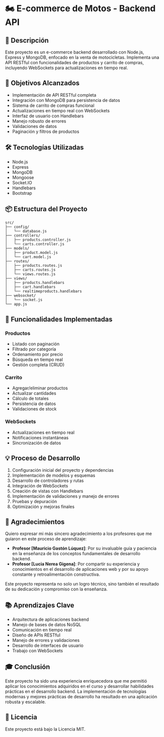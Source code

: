 # 🏍️ E-commerce de Motos - Backend API

## 📝 Descripción
Este proyecto es un e-commerce backend desarrollado con Node.js, Express y MongoDB, enfocado en la venta de motocicletas. Implementa una API RESTful con funcionalidades de productos y carrito de compras, incluyendo WebSockets para actualizaciones en tiempo real.

## 🎯 Objetivos Alcanzados
- Implementación de API RESTful completa
- Integración con MongoDB para persistencia de datos
- Sistema de carrito de compras funcional
- Actualizaciones en tiempo real con WebSockets
- Interfaz de usuario con Handlebars
- Manejo robusto de errores
- Validaciones de datos
- Paginación y filtros de productos

## 🛠️ Tecnologías Utilizadas
- Node.js
- Express
- MongoDB
- Mongoose
- Socket.IO
- Handlebars
- Bootstrap

## 📦 Estructura del Proyecto
```
src/
├── config/
│   └── database.js
├── controllers/
│   ├── products.controller.js
│   └── carts.controller.js
├── models/
│   ├── product.model.js
│   └── cart.model.js
├── routes/
│   ├── products.routes.js
│   ├── carts.routes.js
│   └── views.routes.js
├── views/
│   ├── products.handlebars
│   ├── cart.handlebars
│   └── realtimeproducts.handlebars
├── websocket/
│   └── socket.js
└── app.js
```

## 🚀 Funcionalidades Implementadas

### Productos
- Listado con paginación
- Filtrado por categoría
- Ordenamiento por precio
- Búsqueda en tiempo real
- Gestión completa (CRUD)

### Carrito
- Agregar/eliminar productos
- Actualizar cantidades
- Cálculo de totales
- Persistencia de datos
- Validaciones de stock

### WebSockets
- Actualizaciones en tiempo real
- Notificaciones instantáneas
- Sincronización de datos

## 💡 Proceso de Desarrollo
1. Configuración inicial del proyecto y dependencias
2. Implementación de modelos y esquemas
3. Desarrollo de controladores y rutas
4. Integración de WebSockets
5. Creación de vistas con Handlebars
6. Implementación de validaciones y manejo de errores
7. Pruebas y depuración
8. Optimización y mejoras finales

## 🙏 Agradecimientos
Quiero expresar mi más sincero agradecimiento a los profesores que me guiaron en este proceso de aprendizaje:

- **Profesor [Mauricio Gastón Lúquez]**: Por su invaluable guía y paciencia en la enseñanza de los conceptos fundamentales de desarrollo backend.
- **Profesor [Lucia Nerea Gigena]**: Por compartir su experiencia y conocimientos en el desarrollo de aplicaciones web y por su apoyo constante y retroalimentación constructiva.

Este proyecto representa no solo un logro técnico, sino también el resultado de su dedicación y compromiso con la enseñanza.

## 📚 Aprendizajes Clave
- Arquitectura de aplicaciones backend
- Manejo de bases de datos NoSQL
- Comunicación en tiempo real
- Diseño de APIs RESTful
- Manejo de errores y validaciones
- Desarrollo de interfaces de usuario
- Trabajo con WebSockets

## 🎓 Conclusión
Este proyecto ha sido una experiencia enriquecedora que me permitió aplicar los conocimientos adquiridos en el curso y desarrollar habilidades prácticas en el desarrollo backend. La implementación de tecnologías modernas y mejores prácticas de desarrollo ha resultado en una aplicación robusta y escalable.

## 📄 Licencia
Este proyecto está bajo la Licencia MIT. 